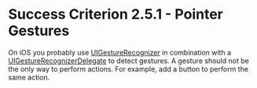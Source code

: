 # Success Criterion 2.5.1 - Pointer Gestures

On iOS you probably use [UIGestureRecognizer](https://developer.apple.com/documentation/uikit/uigesturerecognizer) in combination with a [UIGestureRecognizerDelegate](https://developer.apple.com/documentation/uikit/uigesturerecognizerdelegate) to detect gestures. A gesture should not be the only way to perform actions. For example, add a button to perform the same action.
